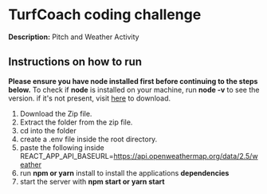 # TurfCoach coding challenge

**Description:** Pitch and Weather Activity

## Instructions on how to run

**Please ensure you have node installed first before continuing to the steps below.** 
To check if **node** is installed on your machine, run **node -v** to see the version. if it's not present, visit [here](https://nodejs.org/en/download) to download. 
1. Download the Zip file.
2. Extract the folder from the zip file.
3. cd into the folder
4. create a .env file inside the root directory.
5. paste the following inside 
REACT_APP_API_BASEURL=https://api.openweathermap.org/data/2.5/weather
6. run **npm or yarn** install to install the applications **dependencies**
7. start the server with **npm start or yarn start**
